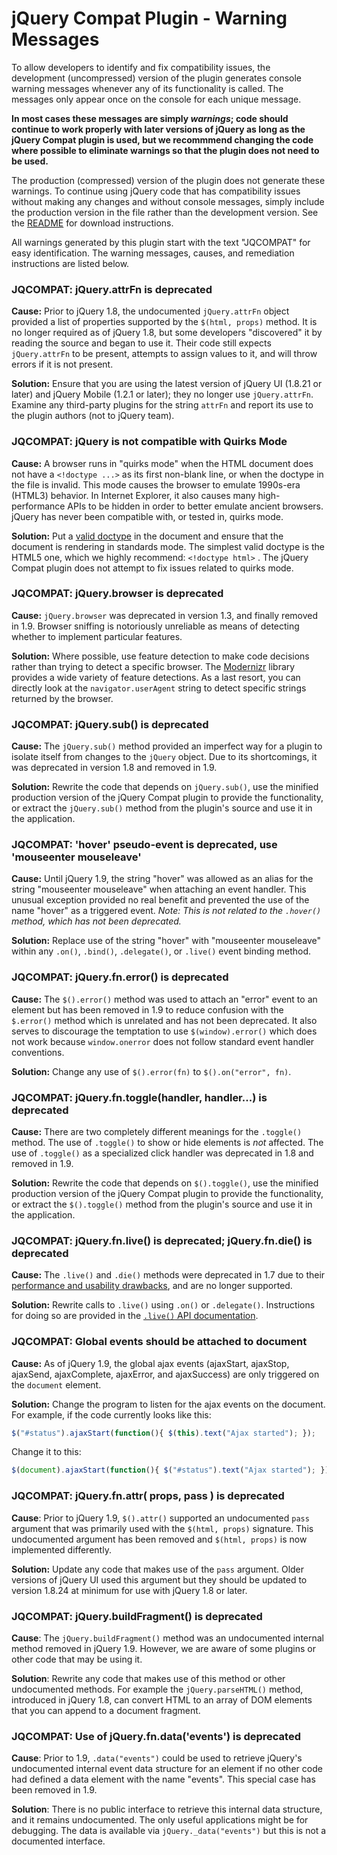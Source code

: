 
# jQuery Compat Plugin - Warning Messages

To allow developers to identify and fix compatibility issues, the development (uncompressed) version of the plugin generates console warning messages whenever any of its functionality is called. The messages only appear once on the console for each unique message. 

**In most cases these messages are simply _warnings_; code should continue to work properly with later versions of jQuery as long as the jQuery Compat plugin is used, but we recommmend changing the code where possible to eliminate warnings so that the plugin does not need to be used.**

The production (compressed) version of the plugin does not generate these warnings. To continue using jQuery code that has compatibility issues without making any changes and without console messages, simply include the production version in the file rather than the development version. See the [README](README.md) for download instructions.

All warnings generated by this plugin start with the text "JQCOMPAT" for easy identification. The warning messages, causes, and remediation instructions are listed below.

### JQCOMPAT: jQuery.attrFn is deprecated

**Cause:** Prior to jQuery 1.8, the undocumented `jQuery.attrFn` object provided a list of properties supported by the `$(html, props)` method. It is no longer required as of jQuery 1.8, but some developers "discovered" it by reading the source and began to use it. Their code still expects `jQuery.attrFn` to be present, attempts to assign values to it, and will throw errors if it is not present.

**Solution:** Ensure that you are using the latest version of jQuery UI (1.8.21 or later) and jQuery Mobile (1.2.1 or later); they no longer use `jQuery.attrFn`. Examine any third-party plugins for the string `attrFn` and report its use to the plugin authors (not to jQuery team).

### JQCOMPAT: jQuery is not compatible with Quirks Mode

**Cause:** A browser runs in "quirks mode" when the HTML document does not have a `<!doctype ...>` as its first non-blank line, or when the doctype in the file is invalid. This mode causes the browser to emulate 1990s-era (HTML3) behavior. In Internet Explorer, it also causes many high-performance APIs to be hidden in order to better emulate ancient browsers. jQuery has never been compatible with, or tested in, quirks mode.

**Solution:** Put a [valid doctype](http://www.w3.org/QA/2002/04/valid-dtd-list.html) in the document and ensure that the document is rendering in standards mode. The simplest valid doctype is the HTML5 one, which we highly recommend: `<!doctype html>` . The jQuery Compat plugin does not attempt to fix issues related to quirks mode.

### JQCOMPAT: jQuery.browser is deprecated

**Cause:** `jQuery.browser` was deprecated in version 1.3, and finally removed in 1.9. Browser sniffing is notoriously unreliable as means of detecting whether to implement particular features. 

**Solution:** Where possible, use feature detection to make code decisions rather than trying to detect a specific browser. The [Modernizr](http://modernizr.com) library provides a wide variety of feature detections. As a last resort, you can directly look at the `navigator.userAgent` string to detect specific strings returned by the browser.

### JQCOMPAT: jQuery.sub() is deprecated

**Cause:** The `jQuery.sub()` method provided an imperfect way for a plugin to isolate itself from changes to the `jQuery` object. Due to its shortcomings, it was deprecated in version 1.8 and removed in 1.9.

**Solution:** Rewrite the code that depends on `jQuery.sub()`, use the minified production version of the jQuery Compat plugin to provide the functionality, or extract the `jQuery.sub()` method from the plugin's source and use it in the application.

### JQCOMPAT: 'hover' pseudo-event is deprecated, use 'mouseenter mouseleave'

**Cause:** Until jQuery 1.9, the string "hover" was allowed as an alias for the string "mouseenter mouseleave" when attaching an event handler. This unusual exception provided no real benefit and prevented the use of the name "hover" as a triggered event. _Note: This is not related to the `.hover()` method, which has not been deprecated._

**Solution:** Replace use of the string "hover" with "mouseenter mouseleave" within any `.on()`, `.bind()`, `.delegate()`, or `.live()` event binding method.

### JQCOMPAT: jQuery.fn.error() is deprecated

**Cause:** The `$().error()` method was used to attach an "error" event to an element but has been removed in 1.9 to reduce confusion with the `$.error()` method which is unrelated and has not been deprecated. It also serves to discourage the temptation to use `$(window).error()` which does not work because `window.onerror` does not follow standard event handler conventions.

**Solution:** Change any use of `$().error(fn)` to `$().on("error", fn)`.

### JQCOMPAT: jQuery.fn.toggle(handler, handler...) is deprecated

**Cause:** There are two completely different meanings for the `.toggle()` method. The use of `.toggle()` to show or hide elements is _not_ affected. The use of `.toggle()` as a specialized click handler was deprecated in 1.8 and removed in 1.9. 

**Solution:** Rewrite the code that depends on `$().toggle()`, use the minified production version of the jQuery Compat plugin to provide the functionality, or extract the `$().toggle()` method from the plugin's source and use it in the application. 

### JQCOMPAT: jQuery.fn.live() is deprecated; jQuery.fn.die() is deprecated

**Cause:** The `.live()` and `.die()` methods were deprecated in 1.7 due to their [performance and usability drawbacks](http://api.jquery.com/live), and are no longer supported. 

**Solution:** Rewrite calls to `.live()` using `.on()` or `.delegate()`. Instructions for doing so are provided in the [`.live()` API documentation](http://api.jquery.com/live).

### JQCOMPAT: Global events should be attached to document

**Cause:** As of jQuery 1.9, the global ajax events (ajaxStart, ajaxStop, ajaxSend, ajaxComplete, ajaxError, and ajaxSuccess) are only triggered on the `document` element. 

**Solution:** Change the program to listen for the ajax events on the document. For example, if the code currently looks like this:
```javascript
$("#status").ajaxStart(function(){ $(this).text("Ajax started"); });
```
Change it to this:
```javascript
$(document).ajaxStart(function(){ $("#status").text("Ajax started"); });
```

### JQCOMPAT: jQuery.fn.attr( props, pass ) is deprecated

**Cause**: Prior to jQuery 1.9, `$().attr()` supported an undocumented `pass` argument that was primarily used with the `$(html, props)` signature. This undocumented argument has been removed and `$(html, props)` is now implemented differently.

**Solution:** Update any code that makes use of the `pass` argument. Older versions of jQuery UI used this argument but they should be updated to version 1.8.24 at minimum for use with jQuery 1.8 or later.

### JQCOMPAT: jQuery.buildFragment() is deprecated

**Cause**: The `jQuery.buildFragment()` method was an undocumented internal method removed in jQuery 1.9. However, we are aware of some plugins or other code that may be using it.

**Solution**: Rewrite any code that makes use of this method or other undocumented methods. For example the `jQuery.parseHTML()` method, introduced in jQuery 1.8, can convert HTML to an array of DOM elements that you can append to a document fragment.

### JQCOMPAT: Use of jQuery.fn.data('events') is deprecated

**Cause**: Prior to 1.9, `.data("events")` could be used to retrieve jQuery's undocumented internal event data structure for an element if no other code had defined a data element with the name "events". This special case has been removed in 1.9. 

**Solution**: There is no public interface to retrieve this internal data structure, and it remains undocumented. The only useful applications might be for debugging. The data is available via `jQuery._data("events")` but this is not a documented interface.

